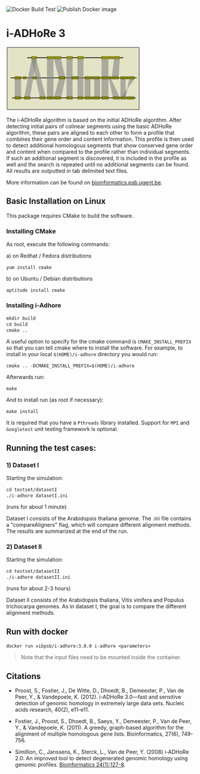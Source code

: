 ![Docker Build Test](https://github.com/VIB-PSB/i-ADHoRe/workflows/Docker%20Build%20Test/badge.svg)  ![Publish Docker image](https://github.com/VIB-PSB/i-ADHoRe/workflows/Publish%20Docker%20image/badge.svg)

# i-ADHoRe 3

![](iadhore.png)

The i-ADHoRe algorithm is based on the initial ADHoRe algorithm. After detecting initial pairs of colinear segments using the basic ADHoRe algorithm, these pairs are aligned to each other to form a profile that combines their gene order and content information. This profile is then used to detect additional homologous segments that show conserved gene order and content when compared to the profile rather than individual segments. If such an additional segment is discovered, it is included in the profile as well and the search is repeated until no additional segments can be found. All results are outputted in tab delimited text files.

More information can be found on [bioinformatics.psb.ugent.be](http://bioinformatics.psb.ugent.be/software/details/i--ADHoRe).

## Basic Installation on Linux

This package requires CMake to build the software.  

### Installing CMake

As root, execute the following commands:

a) on Redhat / Fedora distributions

```
yum install cmake
```

b) on Ubuntu / Debian distributions

```
aptitude install cmake
```

### Installing i-Adhore

```
mkdir build
cd build
cmake ..
```
A useful option to specify for the cmake command is `CMAKE_INSTALL_PREFIX` so that
you can tell cmake where to install the software. For example, to install in
your local `$(HOME)/i-adhore` directory you would run:

```
cmake .. -DCMAKE_INSTALL_PREFIX=$(HOME)/i-adhore
```

Afterwards run:

```
make
```

And to install run (as root if necessary):

```
make install
```

It is required that you have a `Pthreads` library installed.  Support for `MPI`
and `Googletest` unit testing framework is optional.

## Running the test cases:

### 1) Dataset I

Starting the simulation:

```
cd testset/datasetI
./i-adhore datasetI.ini
```

(runs for about 1 minute)

Dataset I consists of the Arabidopsis thaliana genome.  The .ini file contains a "compareAligners" flag, which will compare different alignment methods.  The results are summarized at the end of the run.

### 2) Dataset II

Starting the simulation:

```
cd testset/datasetII
./i-adhore datasetII.ini
```

(runs for about 2-3 hours)

Dataset II consists of the Arabidopsis thaliana, Vitis vinifera and Populus trichocarpa genomes.  As in dataset I, the goal is to compare the different alignment methods.


## Run with docker

```
docker run vibpsb/i-adhore:3.0.0 i-adhore <parameters>
```

> Note that the input files need to be mounted inside the container.

## Citations

- Proost, S., Fostier, J., De Witte, D., Dhoedt, B., Demeester, P., Van de Peer, Y., & Vandepoele, K. (2012). i-ADHoRe 3.0—fast and sensitive detection of genomic homology in extremely large data sets. Nucleic acids research, 40(2), e11-e11.

- Fostier, J., Proost, S., Dhoedt, B., Saeys, Y., Demeester, P., Van de Peer, Y., & Vandepoele, K. (2011). A greedy, graph-based algorithm for the alignment of multiple homologous gene lists. Bioinformatics, 27(6), 749-756.

- Simillion, C., Janssens, K., Sterck, L., Van de Peer, Y. (2008) i-ADHoRe 2.0: An improved tool to detect degenerated genomic homology using genomic profiles. [Bioinformatics 24(1):127-8](http://dx.doi.org/doi:10.1093/bioinformatics/btm449).
